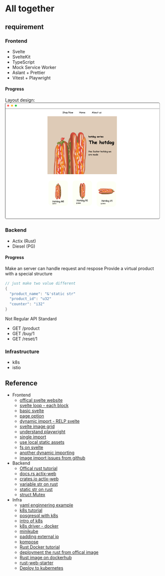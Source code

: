 # All together
## requirement

### Frontend

- Svelte
- SvelteKit
- TypeScript
- Mock Service Worker
- Aslant + Prettier
- Vitest + Playwright

#### Progress

Layout design:
![Main page layout](frontend-main-page-layout.png)

### Backend

- Actix (Rust)
- Diesel (PG)

#### Progress

Make an server can handle request and respose
Provide a virtual product with a special structure
```rust
// just make two value different
{
  "product_name": "&'static str"
  "product_id": "u32"
  "counter": "i32"
} 
```

Not Regular API Standard
- GET /product
- GET /buy/1
- GET /reset/1


### Infrastructure

- k8s
- istio

## Reference
- Frontend
  - [offical svelte website](https://svelte.dev/docs)
  - [svelte loop - each block](https://svelte.dev/tutorial/each-blocks)
  - [basic svelte](https://svelte.dev/tutorial/basics)
  - [page option](https://kit.svelte.dev/docs/page-options)
  - [dynamic import - RELP svelte](https://svelte.dev/repl/16b375da9b39417dae837b5006799cb4?version=3.25.0)
  - [svelte image grid](https://svelte.dev/repl/7b791af77bde47a082781bf9197a0d32?version=3.38.3)
  - [understand playwright](https://github.com/microsoft/playwright)
  - [single import](https://svelte.dev/repl/53ab00ed8a6e4fcfa257f8b76f1b6851?version=3.38.2)
  - [use local static assets](https://stackoverflow.com/questions/56895865/how-to-use-local-static-images-in-svelte/57019312#57019312)
  - [fs on svelte](https://stackoverflow.com/questions/72044970/how-to-work-with-files-using-svelte-when-fs-doesnt-work)
  - [another dynamic importing](https://rodneylab.com/sveltekit-dynamic-image-import/)
  - [image import issues from github](https://github.com/sveltejs/svelte/issues/4830)
- Backend
  - [Offical rust tutorial](https://actix.rs/docs/getting-started/)
  - [docs.rs actix-web](https://docs.rs/actix-web/latest/actix_web/)
  - [crates.io actix-web](https://crates.io/crates/actix-web)
  - [variable str on rust](https://users.rust-lang.org/t/quick-question-static-str/35940)
  - [static str on rust](https://course.rs/advance/lifetime/static.html)
  - [struct Mutex](https://doc.rust-lang.org/std/sync/struct.Mutex.html)
- Infra
  - [yaml enginnering example](https://codefresh.io/learn/software-deployment/kubernetes-deployment-yaml/)
  - [k8s tutorial](https://kubernetes.io/docs/tutorials/)
  - [posgresql with k8s](https://www.containiq.com/post/deploy-postgres-on-kubernetes)
  - [intro of k8s](https://cwhu.medium.com/kubernetes-basic-concept-tutorial-e033e3504ec0)
  - [k8s driver - docker](https://minikube.sigs.k8s.io/docs/drivers/docker/)
  - [minikube](https://kubernetes.io/docs/tutorials/hello-minikube/)
  - [padding external ip](https://stackoverflow.com/questions/44110876/kubernetes-service-external-ip-pending)
  - [kompose](https://kubernetes.io/zh-cn/docs/tasks/configure-pod-container/translate-compose-kubernetes/)
  - [Rust Docker tutorial](https://tutorialedge.net/rust/rust-docker-tutorial/)
  - [deployment the rust from offical image](https://www.docker.com/blog/simplify-your-deployments-using-the-rust-official-image/)
  - [Rust image on dockerhub](https://hub.docker.com/_/rust/tags?page=2)
  - [rust-web-starter](https://github.com/ghotiphud/rust-web-starter/blob/master/api_server/Dockerfile)
  - [Deploy to kubernetes](https://docs.docker.com/get-started/kube-deploy/)